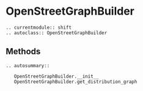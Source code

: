 # OpenStreetGraphBuilder


```{eval-rst}
.. currentmodule:: shift
.. autoclass:: OpenStreetGraphBuilder
```

## Methods

```{eval-rst}
.. autosummary::

   OpenStreetGraphBuilder.__init__
   OpenStreetGraphBuilder.get_distribution_graph
```
